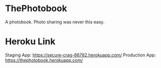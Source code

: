 # ThePhotobook
A photobook. Photo sharing was never this easy.


# Heroku Link
Staging App: https://secure-crag-66782.herokuapp.com/
Production App: https://thephotobook.herokuapp.com/


